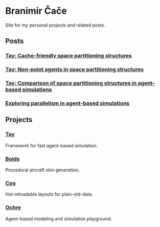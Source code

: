# Branimir Čače

Site for my personal projects and related posts.

## Posts

### [Tay: Cache-friendly space partitioning structures](tay3.md)

### [Tay: Non-point agents in space partitioning structures](tay2.md)

### [Tay: Comparison of space partitioning structures in agent-based simulations](tay.md)

### [Exploring parallelism in agent-based simulations](ochre.md)

## Projects

### [Tay](https://github.com/bcace/tay)

Framework for fast agent-based simulation.

### [Boids](https://github.com/bcace/boids)

Procedural aircraft skin generation.

### [Coo](https://github.com/bcace/coo)

Hot-reloadable layouts for plain-old-data.

### [Ochre](https://github.com/bcace/ochre)

Agent-based modeling and simulation playground.
